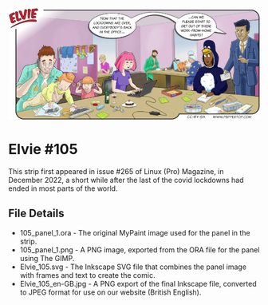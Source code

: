 ![Elvie comic strip #105](Elvie_105_en-GB.jpg)

Elvie #105
==========
This strip first appeared in issue #265 of Linux (Pro) Magazine, in December 2022, a short while after the last of the covid lockdowns had ended in most parts of the world.

File Details
------------
* 105_panel_1.ora         - The original MyPaint image used for the panel in the strip.
* 105_panel_1.png         - A PNG image, exported from the ORA file for the panel using The GIMP.
* Elvie_105.svg           - The Inkscape SVG file that combines the panel image with frames and text to create the comic.
* Elvie_105_en-GB.jpg     - A PNG export of the final Inkscape file, converted to JPEG format for use on our website (British English).

